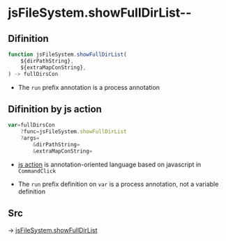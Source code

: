 # jsFileSystem.showFullDirList--

## Difinition

```js.js
function jsFileSystem.showFullDirList(
	${dirPathString},
	${extraMapConString},
) -> fullDirsCon
```

- The `run` prefix annotation is a process annotation


## Difinition by js action

```js.js
var=fullDirsCon
	?func=jsFileSystem.showFullDirList
	?args=
		&dirPathString=
		&extraMapConString=
```

- [js action](#) is annotation-oriented language based on javascript in `CommandClick`

- The `run` prefix definition on `var` is a process annotation, not a variable definition

## Src

-> [jsFileSystem.showFullDirList](https://github.com/puutaro/CommandClick/blob/master/app/src/main/java/com/puutaro/commandclick/fragment_lib/terminal_fragment/js_interface/file/JsFileSystem.kt#L325)


